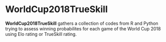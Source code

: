 WorldCup2018TrueSkill
============

**WorldCup2018TrueSkill** gathers a collection of codes from R and Python trying to assess winning probabilites for each game of the World Cup 2018 using Elo rating or TrueSkill rating.